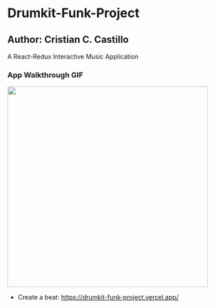 # Drumkit-Funk-Project
Author: Cristian C. Castillo
---
A React-Redux Interactive Music Application 

### App Walkthrough GIF
<img src="http://g.recordit.co/3SuYiAZ1WV.gif" width=450><br>

- Create a beat: https://drumkit-funk-project.vercel.app/
